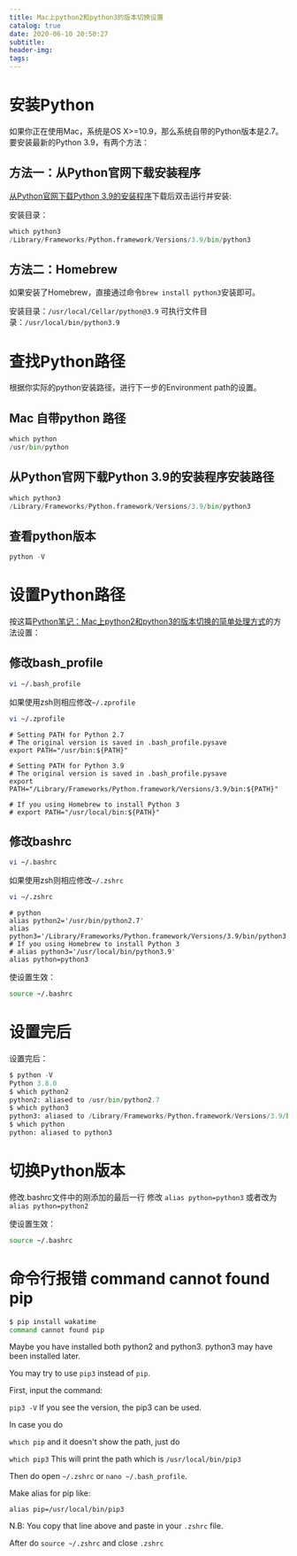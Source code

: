 ```yaml
---
title: Mac上python2和python3的版本切换设置
catalog: true
date: 2020-06-10 20:50:27
subtitle:
header-img:
tags:
---
```


# 安装Python

如果你正在使用Mac，系统是OS X>=10.9，那么系统自带的Python版本是2.7。要安装最新的Python 3.9，有两个方法：

## 方法一：从Python官网下载安装程序

[从Python官网下载Python 3.9的安装程序](https://www.python.org/downloads/)下载后双击运行并安装:

安装目录：

```python
which python3
/Library/Frameworks/Python.framework/Versions/3.9/bin/python3
```

## 方法二：Homebrew

如果安装了Homebrew，直接通过命令`brew install python3`安装即可。

安装目录：`/usr/local/Cellar/python@3.9`
可执行文件目录：`/usr/local/bin/python3.9`

# 查找Python路径

根据你实际的python安装路径，进行下一步的Environment path的设置。
## Mac 自带python 路径

```python
which python
/usr/bin/python
```

## 从Python官网下载Python 3.9的安装程序安装路径

```python
which python3
/Library/Frameworks/Python.framework/Versions/3.9/bin/python3
```

## 查看python版本

```python
python -V
```

# 设置Python路径

按这篇[Python笔记：Mac上python2和python3的版本切换的简单处理方式](https://blog.csdn.net/Tyro_java/article/details/78510301)的方法设置：

## 修改bash_profile

```bash
vi ~/.bash_profile
```

如果使用zsh则相应修改`~/.zprofile`

```bash
vi ~/.zprofile
```

```vim
# Setting PATH for Python 2.7
# The original version is saved in .bash_profile.pysave
export PATH="/usr/bin:${PATH}"

# Setting PATH for Python 3.9
# The original version is saved in .bash_profile.pysave
export PATH="/Library/Frameworks/Python.framework/Versions/3.9/bin:${PATH}"

# If you using Homebrew to install Python 3
# export PATH="/usr/local/bin:${PATH}"
```

## 修改bashrc

```bash
vi ~/.bashrc
```

如果使用zsh则相应修改`~/.zshrc`

```bash
vi ~/.zshrc
```

```vim
# python
alias python2='/usr/bin/python2.7'
alias python3='/Library/Frameworks/Python.framework/Versions/3.9/bin/python3.9'
# If you using Homebrew to install Python 3
# alias python3='/usr/local/bin/python3.9'
alias python=python3
```

使设置生效：

```bash
source ~/.bashrc
```

# 设置完后

设置完后：

```python
$ python -V
Python 3.8.0
$ which python2
python2: aliased to /usr/bin/python2.7
$ which python3
python3: aliased to /Library/Frameworks/Python.framework/Versions/3.9/bin/python3.9
$ which python
python: aliased to python3
```

# 切换Python版本

修改.bashrc文件中的刚添加的最后一行
修改 `alias python=python3` 或者改为`alias python=python2`

使设置生效：

```bash
source ~/.bashrc
```

# 命令行报错 command cannot found pip

```bash
$ pip install wakatime
command cannot found pip
```

Maybe you have installed both python2 and python3. python3 may have been installed later.

You may try to use `pip3` instead of `pip`.

First, input the command:

`pip3 -V`
If you see the version, the pip3 can be used.

In case you do

`which pip`
and it doesn't show the path, just do

`which pip3`
This will print the path which is `/usr/local/bin/pip3`

Then do open `~/.zshrc` or `nano ~/.bash_profile`.

Make alias for pip like:

```vim
alias pip=/usr/local/bin/pip3
```

N.B: You copy that line above and paste in your `.zshrc` file.

After do `source ~/.zshrc` and close `.zshrc`